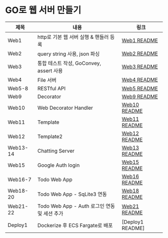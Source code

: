 # GO로 웹 서버 만들기

| 제목       | 내용                                 | 링크                                                                                   |
|----------|------------------------------------|--------------------------------------------------------------------------------------|
| Web1     | http로 기본 웹 서버 실행 & 핸들러 등록          | [Web1 README](https://github.com/Mingadinga/go-webserver/blob/main/web1/README.md)   |
| Web2     | query string 사용, json 파싱           | [Web2 README](https://github.com/Mingadinga/go-webserver/blob/main/web2/README.md)   |
| Web3     | 통합 테스트 작성, GoConvey, assert 사용     | [Web3 README](https://github.com/Mingadinga/go-webserver/blob/main/web3/README.md)   |
| Web4     | File 서버                            | [Web4 README](https://github.com/Mingadinga/go-webserver/blob/main/web4/README.md)   |
| Web5-8   | RESTful API                        | [Web5 README](https://github.com/Mingadinga/go-webserver/blob/main/web5/README.md)   |
| Web9     | Decorator                          | [Web9 README](https://github.com/Mingadinga/go-webserver/blob/main/web9/README.md)   |
| Web10    | Web Decorator Handler              | [Web10 README](https://github.com/Mingadinga/go-webserver/blob/main/web10/README.md) |
| Web11    | Template                           | [Web11 README](https://github.com/Mingadinga/go-webserver/blob/main/web11/README.md) |
| Web12    | Template2                          | [Web12 README](https://github.com/Mingadinga/go-webserver/blob/main/web12/README.md) |
| Web13-14 | Chatting Server                    | [Web13 README](https://github.com/Mingadinga/go-webserver/blob/main/web13/README.md) |
| Web15    | Google Auth login                  | [Web15 README](https://github.com/Mingadinga/go-webserver/blob/main/web15/README.md) |
| Web16-7  | Todo Web App                       | [Web16 README](https://github.com/Mingadinga/go-webserver/blob/main/web16/README.md) |
| Web18-20 | Todo Web App - SqLite3 연동          | [Web18 README](https://github.com/Mingadinga/go-webserver/blob/main/web18/README.md) |
| Web21-22 | Todo Web App - Auth 로그인 연동 및 세션 추가 | [Web21 README](https://github.com/Mingadinga/go-webserver/blob/main/web21/README.md) |
| Deploy1  | Dockerize 후 ECS Fargate로 배포 | [Deploy1 README] | [Deploy1 README](https://github.com/Mingadinga/go-webserver/blob/main/todos/README.md)                                                                     |